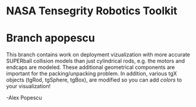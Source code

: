 NASA Tensegrity Robotics Toolkit
===============

Branch apopescu
========
This branch contains work on deployment vizualization with more accurate SUPERball collision models than just cylindrical rods, e.g. the motors and endcaps are modeled. These additional geometrical components are important for the packing/unpacking problem. In addition, various tgX objects (tgRod, tgSphere, tgBox), are modified so you can add _colors_ to your visualization!

-Alex Popescu

